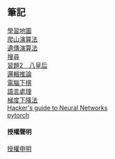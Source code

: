 ## 筆記
[學習地圖](https://github.com/hung890202/ai110b/blob/master/note/week2.md) <br>
[爬山演算法](https://github.com/hung890202/ai110b/blob/master/note/week3.md) <br>
[遺傳演算法](https://github.com/hung890202/ai110b/blob/master/note/week4.md) <br>
[搜尋](https://github.com/hung890202/ai110b/blob/master/note/week5.md) <br>
[習題2＿八皇后](https://github.com/hung890202/ai110b/blob/master/note/week5.md) <br>
[邏輯推論](https://github.com/hung890202/ai110b/blob/master/note/week6.md) <br>
[電腦下棋](https://github.com/hung890202/ai110b/blob/master/note/week7.md) <br>
[語言處理](https://github.com/hung890202/ai110b/blob/master/note/week8-10.md) <br>
[梯度下降法](https://github.com/hung890202/ai110b/blob/master/note/week11.md) <br>
[Hacker's guide to Neural Networks](https://github.com/hung890202/ai110b/blob/master/note/week12.md) <br>
[pytorch](https://github.com/hung890202/ai110b/blob/master/note/week13.md) <br>


#### 授權聲明
[授權申明](https://github.com/hung890202/ai110b/blob/master/note/LICENSE.md)